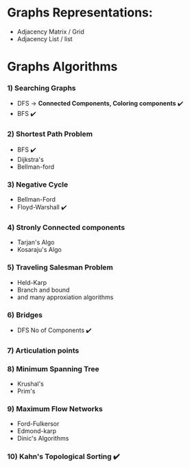 # Graphs Representations:

-  Adjacency Matrix / Grid
-  Adjacency List / list


# Graphs Algorithms

### 1) Searching Graphs
 - DFS ->  **Connected Components, Coloring components** ✔️
 - BFS ✔️

### 2) Shortest Path Problem
- BFS ✔️
- Dijkstra's
- Bellman-ford

### 3) Negative Cycle
- Bellman-Ford
- Floyd-Warshall ✔️

### 4) Stronly Connected components
- Tarjan's Algo
- Kosaraju's Algo

### 5) Traveling Salesman Problem
- Held-Karp
- Branch and bound
- and many approxiation algorithms

### 6) Bridges 
- DFS No of Components ✔️

### 7) Articulation points

### 8) Minimum Spanning Tree
- Krushal's 
- Prim's

### 9) Maximum Flow Networks
- Ford-Fulkersor
- Edmond-karp
- Dinic's Algorithms

### 10) Kahn's Topological Sorting ✔️
